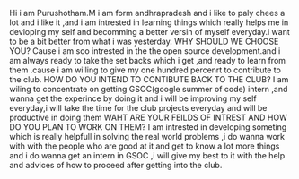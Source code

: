 Hi i am Purushotham.M i am form andhrapradesh and i like to paly chees a lot and i like it ,and i am intrested in learning things which really helps me in devloping my self and becomming
a better versin of myself everyday.i want to be a bit better from what i was yesterday.
WHY SHOULD WE CHOOSE YOU?
      Cause i am soo intrested in the the open source development.and i am always ready to take the set backs which i get ,and ready to learn from them .cause i am willing to give my one hundred
      percenrt to contribute to the club.
HOW DO YOU INTEND TO CONTIBUTE BACK TO THE CLUB?
       I am wiling to concentrate on getting  GSOC(google summer of code) intern ,and wanna get the experince by doing it and i will be improving my self everyday,i will take the time for the club 
       projects everyday and will be productive in doing them
WAHT ARE YOUR FEILDS OF INTREST AND HOW DO YOU PLAN TO WORK ON THEM?
        I am intrested in developing someting which is really helpfull in solving the real world problems ,i do wanna work with with the people who are good at it and get to know a lot more things
        and i do wanna get an intern in GSOC ,i will give my  best to it with the help and advices of how to proceed after getting into the club.
       
